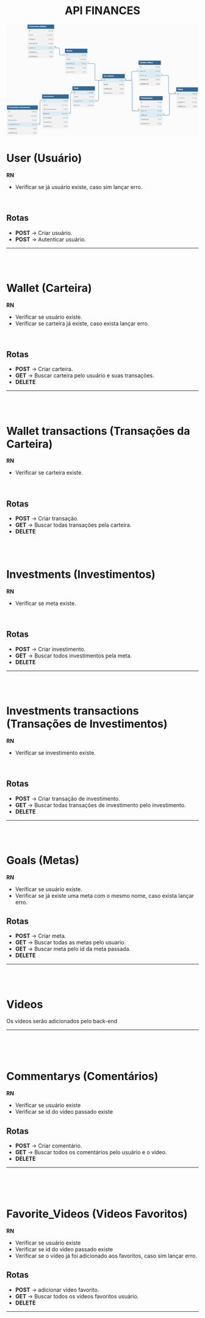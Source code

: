 <h1 align="center">API FINANCES</h1>

<img src="diagramaAPIFinances.png">

# User (Usuário)

**RN**
- Verificar se já usuário existe, caso sim lançar erro.

<br/>

## Rotas
- **POST** -> Criar usuário.
- **POST** -> Autenticar usuário.

<hr/>

<br/>
<br/>

# Wallet (Carteira)

**RN**
- Verificar se usuário existe.
- Verificar se carteira já existe, caso exista lançar erro.

<br/>

## Rotas
- **POST** -> Criar carteira.
- **GET** -> Buscar carteira pelo usuário e suas transações.
- **DELETE**

<hr/>

<br/>
<br/>

# Wallet transactions (Transações da Carteira)

**RN**
- Verificar se carteira existe.


<br/>

## Rotas
- **POST** -> Criar transação.
- **GET** -> Buscar todas transações pela carteira.
- **DELETE**

<br/>
<br/>

# Investments (Investimentos)

**RN**
- Verificar se meta existe.


<br/>

## Rotas
- **POST** -> Criar investimento.
- **GET** -> Buscar todos investimentos pela meta.
- **DELETE**

<hr/>

<br/>
<br/>

# Investments transactions (Transações de Investimentos)

**RN**
- Verificar se investimento existe.

<br/>

## Rotas
- **POST** -> Criar transação de investimento.
- **GET** -> Buscar todas transações de investimento pelo investimento.
- **DELETE**

<hr/>

<br/>
<br/>

# Goals (Metas)
 
**RN**
- Verificar se usuário existe.
- Verificar se já existe uma meta com o mesmo nome, caso exista lançar erro.

## Rotas
- **POST** -> Criar meta.
- **GET** -> Buscar todas as metas pelo usuario.
- **GET** -> Buscar meta pelo id da meta passada.
- **DELETE**
 
<hr/>

<br/>
<br/>

# Videos

Os vídeos serão adicionados pelo back-end

<hr/>

<br/>
<br/>
<br/>

# Commentarys (Comentários)

**RN**
- Verificar se usuário existe
- Verificar se id do video passado existe

## Rotas
- **POST** -> Criar comentário.
- **GET** -> Buscar todos os comentários pelo usuário e o vídeo.
- **DELETE**

<hr/>

<br/>
<br/>
<br/>

# Favorite_Videos (Videos Favoritos)

**RN**
- Verificar se usuário existe
- Verificar se id do video passado existe
- Verificar se o vídeo já foi adicionado aos favoritos, caso sim lançar erro.

## Rotas
- **POST** -> adicionar vídeo favorito.
- **GET** -> Buscar todos os vídeos favoritos usuário.
- **DELETE**

<hr/>
 


